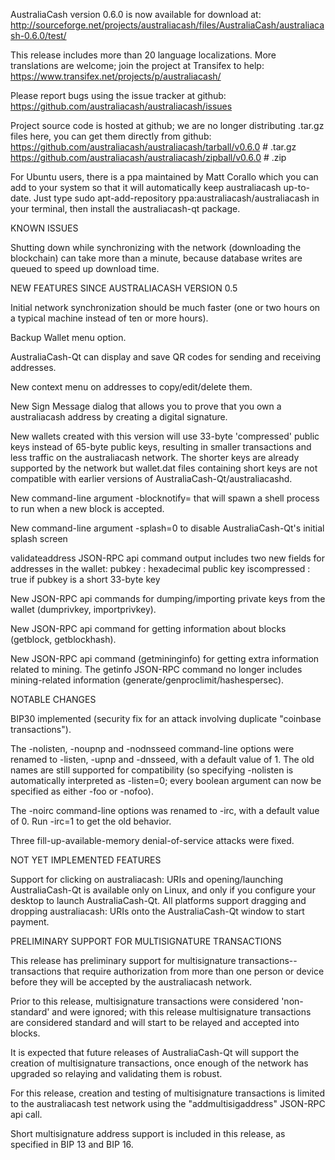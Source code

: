 AustraliaCash version 0.6.0 is now available for download at:
http://sourceforge.net/projects/australiacash/files/AustraliaCash/australiacash-0.6.0/test/

This release includes more than 20 language localizations.
More translations are welcome; join the
project at Transifex to help:
https://www.transifex.net/projects/p/australiacash/

Please report bugs using the issue tracker at github:
https://github.com/australiacash/australiacash/issues

Project source code is hosted at github; we are no longer
distributing .tar.gz files here, you can get them
directly from github:
https://github.com/australiacash/australiacash/tarball/v0.6.0  # .tar.gz
https://github.com/australiacash/australiacash/zipball/v0.6.0  # .zip

For Ubuntu users, there is a ppa maintained by Matt Corallo which
you can add to your system so that it will automatically keep
australiacash up-to-date.  Just type
sudo apt-add-repository ppa:australiacash/australiacash
in your terminal, then install the australiacash-qt package.


KNOWN ISSUES

Shutting down while synchronizing with the network
(downloading the blockchain) can take more than a minute,
because database writes are queued to speed up download
time.


NEW FEATURES SINCE AUSTRALIACASH VERSION 0.5

Initial network synchronization should be much faster
(one or two hours on a typical machine instead of ten or more
hours).

Backup Wallet menu option.

AustraliaCash-Qt can display and save QR codes for sending
and receiving addresses.

New context menu on addresses to copy/edit/delete them.

New Sign Message dialog that allows you to prove that you
own a australiacash address by creating a digital
signature.

New wallets created with this version will
use 33-byte 'compressed' public keys instead of
65-byte public keys, resulting in smaller
transactions and less traffic on the australiacash
network. The shorter keys are already supported
by the network but wallet.dat files containing
short keys are not compatible with earlier
versions of AustraliaCash-Qt/australiacashd.

New command-line argument -blocknotify=<command>
that will spawn a shell process to run <command> 
when a new block is accepted.

New command-line argument -splash=0 to disable
AustraliaCash-Qt's initial splash screen

validateaddress JSON-RPC api command output includes
two new fields for addresses in the wallet:
pubkey : hexadecimal public key
iscompressed : true if pubkey is a short 33-byte key

New JSON-RPC api commands for dumping/importing
private keys from the wallet (dumprivkey, importprivkey).

New JSON-RPC api command for getting information about
blocks (getblock, getblockhash).

New JSON-RPC api command (getmininginfo) for getting
extra information related to mining. The getinfo
JSON-RPC command no longer includes mining-related
information (generate/genproclimit/hashespersec).



NOTABLE CHANGES

BIP30 implemented (security fix for an attack involving
duplicate "coinbase transactions").

The -nolisten, -noupnp and -nodnsseed command-line
options were renamed to -listen, -upnp and -dnsseed,
with a default value of 1. The old names are still
supported for compatibility (so specifying -nolisten
is automatically interpreted as -listen=0; every
boolean argument can now be specified as either
-foo or -nofoo).

The -noirc command-line options was renamed to
-irc, with a default value of 0. Run -irc=1 to
get the old behavior.

Three fill-up-available-memory denial-of-service
attacks were fixed.


NOT YET IMPLEMENTED FEATURES

Support for clicking on australiacash: URIs and
opening/launching AustraliaCash-Qt is available only on Linux,
and only if you configure your desktop to launch
AustraliaCash-Qt. All platforms support dragging and dropping
australiacash: URIs onto the AustraliaCash-Qt window to start
payment.


PRELIMINARY SUPPORT FOR MULTISIGNATURE TRANSACTIONS

This release has preliminary support for multisignature
transactions-- transactions that require authorization
from more than one person or device before they
will be accepted by the australiacash network.

Prior to this release, multisignature transactions
were considered 'non-standard' and were ignored;
with this release multisignature transactions are
considered standard and will start to be relayed
and accepted into blocks.

It is expected that future releases of AustraliaCash-Qt
will support the creation of multisignature transactions,
once enough of the network has upgraded so relaying
and validating them is robust.

For this release, creation and testing of multisignature
transactions is limited to the australiacash test network using
the "addmultisigaddress" JSON-RPC api call.

Short multisignature address support is included in this
release, as specified in BIP 13 and BIP 16.
